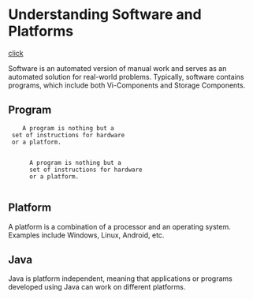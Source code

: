 <h1>Understanding Software and Platforms</h1>
<a href="Cartoon.java">click</a>
<p>
    Software is an automated version of manual work and serves as an automated solution for real-world problems. 
    Typically, software contains programs, which include both Vi-Components and Storage Components.
</p>

<h2>Program</h2>

```
    A program is nothing but a
 set of instructions for hardware
 or a platform.
```

<pre><code>
      A program is nothing but a
      set of instructions for hardware
      or a platform.
      </code></pre>

<h2>Platform</h2>
<p>
    A platform is a combination of a processor and an operating system. Examples include Windows, Linux, Android, etc.
</p>

<h2>Java</h2>
<p>
    Java is platform independent, meaning that applications or programs developed using Java can work on different platforms.
</p>
